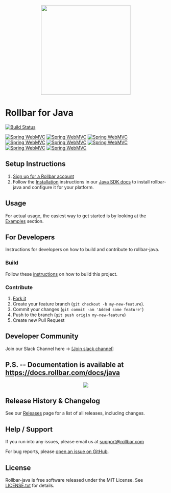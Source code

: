 <p align="center">
    <a href="https://rollbar.com" target="_blank" align="center">
        <img src="https://rollbar.com/assets/media/rollbar-logo-color-horiz.png" width="280">
    </a>
<br/>
    <h1>Rollbar for Java</h1>
</p>

[![Build Status](https://travis-ci.org/rollbar/rollbar-java.svg?branch=master)](https://travis-ci.org/rollbar/rollbar-java)



[![Spring WebMVC](https://img.shields.io/badge/javadoc-1.7.2-brightgreen.svg?label=javadoc:rollbar-android)](https://javadoc.io/doc/com.rollbar/rollbar-android) [![Spring WebMVC](https://img.shields.io/badge/javadoc-1.7.2-brightgreen.svg?label=javadoc:rollbar-api)](https://javadoc.io/doc/com.rollbar/rollbar-api) [![Spring WebMVC](https://img.shields.io/badge/javadoc-1.7.2-brightgreen.svg?label=javadoc:rollbar-java)](https://javadoc.io/doc/com.rollbar/rollbar-java) [![Spring WebMVC](https://img.shields.io/badge/javadoc-1.7.2-brightgreen.svg?label=javadoc:rollbar-log4j2)](https://javadoc.io/doc/com.rollbar/rollbar-log4j2) [![Spring WebMVC](https://img.shields.io/badge/javadoc-1.7.2-brightgreen.svg?label=javadoc:rollbar-logback)](https://javadoc.io/doc/com.rollbar/rollbar-logback) [![Spring WebMVC](https://img.shields.io/badge/javadoc-1.7.2-brightgreen.svg?label=javadoc:rollbar-spring-boot-webmvc)](https://javadoc.io/doc/com.rollbar/rollbar-spring-boot-webmvc) [![Spring WebMVC](https://img.shields.io/badge/javadoc-1.7.2-brightgreen.svg?label=javadoc:rollbar-spring-webmvc)](https://javadoc.io/doc/com.rollbar/rollbar-spring-webmvc) [![Spring WebMVC](https://img.shields.io/badge/javadoc-1.7.2-brightgreen.svg?label=javadoc:rollbar-web)](https://javadoc.io/doc/com.rollbar/rollbar-web)


## Setup Instructions

1. [Sign up for a Rollbar account](https://rollbar.com/signup)
2. Follow the [Installation](https://docs.rollbar.com/docs/java#section-installation) instructions in our [Java SDK docs](https://docs.rollbar.com/docs/java) to install rollbar-java and configure it for your platform.
 
## Usage

For actual usage, the easiest way to get started is by looking at the [Examples](https://github.com/rollbar/rollbar-java/tree/master/examples) section.

## For Developers

Instructions for developers on how to build and contribute to rollbar-java.

### Build

Follow these [instructions](https://docs.rollbar.com/docs/java#how-to-build-it) on how to build this project.

### Contribute

1. [Fork it](https://github.com/rollbar/rollbar-java)
2. Create your feature branch (```git checkout -b my-new-feature```).
3. Commit your changes (```git commit -am 'Added some feature'```)
4. Push to the branch (```git push origin my-new-feature```)
5. Create new Pull Request


## Developer Community

Join our Slack Channel here -> [[Join slack channel]](https://join.slack.com/t/rollbar-developers/shared_invite/zt-f1tvgecw-m9~mtXLsP2wETpQg3vanTQ) 

## P.S. -- Documentation is available at https://docs.rollbar.com/docs/java

<p align="center">
        <a href="https://docs.rollbar.com/docs/java"><img src="https://user-images.githubusercontent.com/398292/83357965-b6d84b80-a324-11ea-8533-fcb01e6ee8f4.png" align="center" /></a>
</p>


## Release History & Changelog

See our [Releases](https://github.com/rollbar/rollbar-java/releases) page for a list of all releases, including changes.
 
## Help / Support

If you run into any issues, please email us at [support@rollbar.com](mailto:support@rollbar.com)

For bug reports, please [open an issue on GitHub](https://github.com/rollbar/rollbar-java/issues/new).


## License

Rollbar-java is free software released under the MIT License. See [LICENSE.txt](LICENSE.txt) for details.
